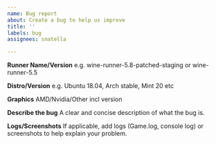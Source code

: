 ```yaml
---
name: Bug report
about: Create a bug to help us improve
title: ''
labels: bug
assignees: snatella

---
```


**Runner Name/Version**
e.g. wine-runner-5.8-patched-staging or wine-runner-5.5

**Distro/Version**
e.g. Ubuntu 18.04, Arch stable, Mint 20 etc

**Graphics**
AMD/Nvidia/Other incl version

**Describe the bug**
A clear and concise description of what the bug is.

**Logs/Screenshots**
If applicable, add logs (Game.log, console log) or screenshots to help explain your problem.
